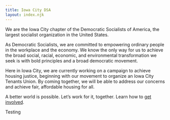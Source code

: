 ```yaml
---
title: Iowa City DSA
layout: index.njk
---
```


We are the Iowa City chapter of the Democratic Socialists of America, the largest socialist organization in the United States.

As Democratic Socialists, we are committed to empowering ordinary people in the workplace and the economy. We know the only way for us to achieve the broad social, racial, economic, and environmental transformation we seek is with bold principles and a broad democratic movement.

Here in Iowa City, we are currently working on a campaign to achieve housing justice, beginning with our movement to organize an Iowa City Tenants Union. By coming together, we will be able to address our concerns and achieve fair, affordable housing for all.


A better world is possible. Let’s work for it, together. Learn how to [get involved](./get_involved).

Testing
